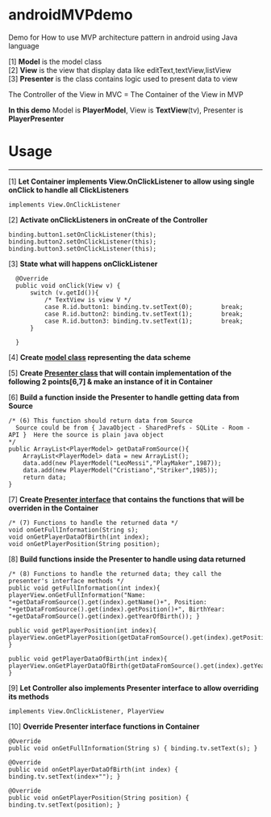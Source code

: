 # androidMVPdemo
Demo for How to use MVP architecture pattern in android using Java language

[1] **Model** is the model class  
[2] **View** is the view that display data like editText,textView,listView   
[3] **Presenter** is the class contains logic used to present data to view

The Controller of the View in MVC = The Container of the View in MVP

**In this demo** Model is **PlayerModel**, View is **TextView**(tv), Presenter is **PlayerPresenter**
# **Usage**
***
[1] **Let Container implements View.OnClickListener to allow using single onClick to handle all ClickListeners**

    implements View.OnClickListener
    
[2] **Activate onClickListeners in onCreate of the Controller**    

    binding.button1.setOnClickListener(this);
    binding.button2.setOnClickListener(this);
    binding.button3.setOnClickListener(this);
    
[3] **State what will happens onClickListener**

      @Override
      public void onClick(View v) {
          switch (v.getId()){
              /* TextView is view V */
              case R.id.button1: binding.tv.setText(0);        break;
              case R.id.button2: binding.tv.setText(1);        break;
              case R.id.button3: binding.tv.setText(1);        break;
          }

      }

[4] **Create [model class](https://github.com/mossssama/androidMVCdemo/blob/main/DemoForAndroidMVP/app/src/main/java/com/example/demoforandroidmvc/pojo/PlayerModel.java) representing the data scheme**
      
[5] **Create [Presenter class](https://github.com/mossssama/androidMVPdemo/blob/main/DemoForAndroidMVP/app/src/main/java/com/example/demoforandroidmvp/ui/PlayerPresenter.java) that will contain implementation of the following 2 points[6,7] & make an instance of it in Container**    

[6] **Build a function inside the Presenter to handle getting data from Source**    

    /* (6) This function should return data from Source
      Source could be from { JavaObject - SharedPrefs - SQLite - Room - API }  Here the source is plain java object
    */
    public ArrayList<PlayerModel> getDataFromSource(){
        ArrayList<PlayerModel> data = new ArrayList();
        data.add(new PlayerModel("LeoMessi","PlayMaker",1987));
        data.add(new PlayerModel("Cristiano","Striker",1985));
        return data;
    }
    
    
[7] **Create [Presenter interface](https://github.com/mossssama/androidMVPdemo/blob/main/DemoForAndroidMVP/app/src/main/java/com/example/demoforandroidmvp/ui/PlayerPresenter.java) that contains the functions that will be overriden in the Container**    

    /* (7) Functions to handle the returned data */
    void onGetFullInformation(String s);
    void onGetPlayerDataOfBirth(int index);
    void onGetPlayerPosition(String position);
    

[8] **Build functions inside the Presenter to handle using data returned**
    
    /* (8) Functions to handle the returned data; they call the presenter's interface methods */
    public void getFullInformation(int index){ playerView.onGetFullInformation("Name: "+getDataFromSource().get(index).getName()+", Position: "+getDataFromSource().get(index).getPosition()+", BirthYear: "+getDataFromSource().get(index).getYearOfBirth()); }

    public void getPlayerPosition(int index){ playerView.onGetPlayerPosition(getDataFromSource().get(index).getPosition()); }

    public void getPlayerDataOfBirth(int index){ playerView.onGetPlayerDataOfBirth(getDataFromSource().get(index).getYearOfBirth()); }


[9] **Let Controller also implements Presenter interface to allow overriding its methods**

    implements View.OnClickListener, PlayerView
    
    
[10] **Override Presenter interface functions in Container**

    @Override
    public void onGetFullInformation(String s) { binding.tv.setText(s); }

    @Override
    public void onGetPlayerDataOfBirth(int index) { binding.tv.setText(index+""); }

    @Override
    public void onGetPlayerPosition(String position) { binding.tv.setText(position); }
    

